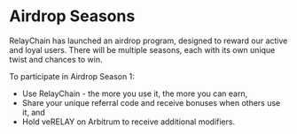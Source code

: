 # Airdrop Seasons

RelayChain has launched an airdrop program, designed to reward our active and loyal users. There will be multiple seasons, each with its own unique twist and chances to win.

To participate in Airdrop Season 1:

* Use RelayChain - the more you use it, the more you can earn,
* Share your unique referral code and receive bonuses when others use it, and
* Hold veRELAY on Arbitrum to receive additional modifiers.
